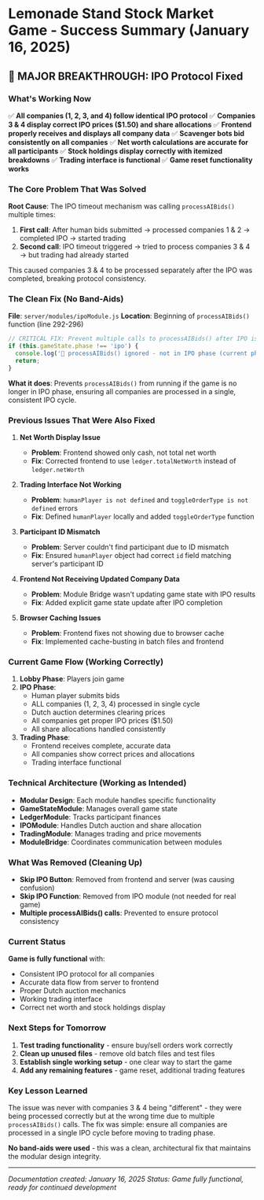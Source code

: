 # Lemonade Stand Stock Market Game - Success Summary (January 16, 2025)

## 🎉 MAJOR BREAKTHROUGH: IPO Protocol Fixed

### What's Working Now
✅ **All companies (1, 2, 3, and 4) follow identical IPO protocol**
✅ **Companies 3 & 4 display correct IPO prices ($1.50) and share allocations**
✅ **Frontend properly receives and displays all company data**
✅ **Scavenger bots bid consistently on all companies**
✅ **Net worth calculations are accurate for all participants**
✅ **Stock holdings display correctly with itemized breakdowns**
✅ **Trading interface is functional**
✅ **Game reset functionality works**

### The Core Problem That Was Solved

**Root Cause**: The IPO timeout mechanism was calling `processAIBids()` multiple times:
1. **First call**: After human bids submitted → processed companies 1 & 2 → completed IPO → started trading
2. **Second call**: IPO timeout triggered → tried to process companies 3 & 4 → but trading had already started

This caused companies 3 & 4 to be processed separately after the IPO was completed, breaking protocol consistency.

### The Clean Fix (No Band-Aids)

**File**: `server/modules/ipoModule.js`
**Location**: Beginning of `processAIBids()` function (line 292-296)

```javascript
// CRITICAL FIX: Prevent multiple calls to processAIBids() after IPO is completed
if (this.gameState.phase !== 'ipo') {
  console.log('🔧 processAIBids() ignored - not in IPO phase (current phase:', this.gameState.phase, ')');
  return;
}
```

**What it does**: Prevents `processAIBids()` from running if the game is no longer in IPO phase, ensuring all companies are processed in a single, consistent IPO cycle.

### Previous Issues That Were Also Fixed

1. **Net Worth Display Issue**
   - **Problem**: Frontend showed only cash, not total net worth
   - **Fix**: Corrected frontend to use `ledger.totalNetWorth` instead of `ledger.netWorth`

2. **Trading Interface Not Working**
   - **Problem**: `humanPlayer is not defined` and `toggleOrderType is not defined` errors
   - **Fix**: Defined `humanPlayer` locally and added `toggleOrderType` function

3. **Participant ID Mismatch**
   - **Problem**: Server couldn't find participant due to ID mismatch
   - **Fix**: Ensured `humanPlayer` object had correct `id` field matching server's participant ID

4. **Frontend Not Receiving Updated Company Data**
   - **Problem**: Module Bridge wasn't updating game state with IPO results
   - **Fix**: Added explicit game state update after IPO completion

5. **Browser Caching Issues**
   - **Problem**: Frontend fixes not showing due to browser cache
   - **Fix**: Implemented cache-busting in batch files and frontend

### Current Game Flow (Working Correctly)

1. **Lobby Phase**: Players join game
2. **IPO Phase**: 
   - Human player submits bids
   - ALL companies (1, 2, 3, 4) processed in single cycle
   - Dutch auction determines clearing prices
   - All companies get proper IPO prices ($1.50)
   - All share allocations handled consistently
3. **Trading Phase**: 
   - Frontend receives complete, accurate data
   - All companies show correct prices and allocations
   - Trading interface functional

### Technical Architecture (Working as Intended)

- **Modular Design**: Each module handles specific functionality
- **GameStateModule**: Manages overall game state
- **LedgerModule**: Tracks participant finances
- **IPOModule**: Handles Dutch auction and share allocation
- **TradingModule**: Manages trading and price movements
- **ModuleBridge**: Coordinates communication between modules

### What Was Removed (Cleaning Up)

- **Skip IPO Button**: Removed from frontend and server (was causing confusion)
- **Skip IPO Function**: Removed from IPO module (not needed for real game)
- **Multiple processAIBids() calls**: Prevented to ensure protocol consistency

### Current Status

**Game is fully functional** with:
- Consistent IPO protocol for all companies
- Accurate data flow from server to frontend
- Proper Dutch auction mechanics
- Working trading interface
- Correct net worth and stock holdings display

### Next Steps for Tomorrow

1. **Test trading functionality** - ensure buy/sell orders work correctly
2. **Clean up unused files** - remove old batch files and test files
3. **Establish single working setup** - one clear way to start the game
4. **Add any remaining features** - game reset, additional trading features

### Key Lesson Learned

The issue was never with companies 3 & 4 being "different" - they were being processed correctly but at the wrong time due to multiple `processAIBids()` calls. The fix was simple: ensure all companies are processed in a single IPO cycle before moving to trading phase.

**No band-aids were used** - this was a clean, architectural fix that maintains the modular design integrity.

---

*Documentation created: January 16, 2025*
*Status: Game fully functional, ready for continued development*
